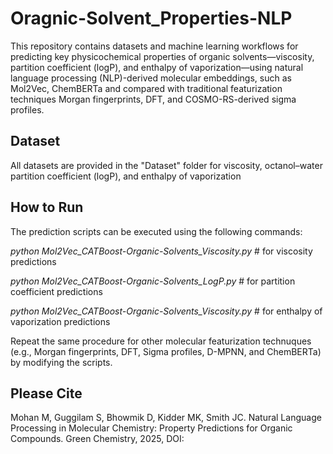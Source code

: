 # Oragnic-Solvent_Properties-NLP

This repository contains datasets and machine learning workflows for predicting key physicochemical properties of organic solvents—viscosity, partition coefficient (logP), and enthalpy of vaporization—using natural language processing (NLP)-derived molecular embeddings, such as Mol2Vec, ChemBERTa and compared with traditional featurization techniques Morgan fingerprints, DFT, and COSMO-RS-derived sigma profiles.

## Dataset
All datasets are provided in the "Dataset" folder for viscosity, octanol–water partition coefficient (logP), and enthalpy of vaporization

## How to Run
The prediction scripts can be executed using the following commands:

*python Mol2Vec_CATBoost-Organic-Solvents_Viscosity.py*      # for viscosity predictions

*python Mol2Vec_CATBoost-Organic-Solvents_LogP.py*           # for partition coefficient predictions

*python Mol2Vec_CATBoost-Organic-Solvents_Viscosity.py*      # for enthalpy of vaporization predictions


Repeat the same procedure for other molecular featurization technuques (e.g., Morgan fingerprints, DFT, Sigma profiles, D-MPNN, and ChemBERTa) by modifying the scripts.

## Please Cite
Mohan M, Guggilam S, Bhowmik D, Kidder MK, Smith JC. Natural Language Processing in Molecular Chemistry: Property Predictions for Organic Compounds. Green Chemistry, 2025, DOI:

